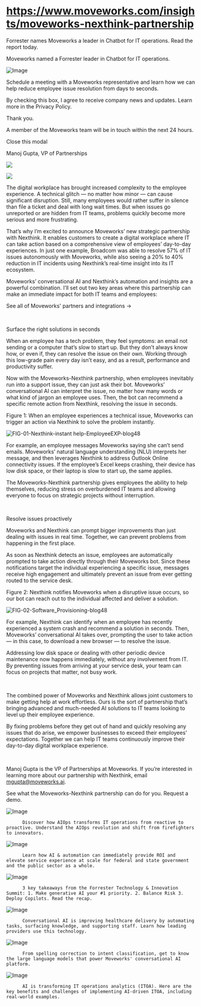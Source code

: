 # https://www.moveworks.com/insights/moveworks-nexthink-partnership

Forrester names Moveworks a leader in Chatbot for IT operations. Read the report today.

Moveworks named a Forrester leader in Chatbot for IT operations. 

![Image](https://www.moveworks.com/hubfs/img/site/qr-demo.png)

Schedule a meeting with a Moveworks representative and learn how we can help reduce employee issue resolution from days to seconds.

By checking this box, I agree to receive company news and updates. Learn more in the Privacy Policy.

Thank you.

A member of the Moveworks team will be in touch within the next 24 hours.



  Close this modal
  



Manoj Gupta, VP of Partnerships


![](https://www.moveworks.com/hubfs/48-BLOG-HERO-3200X1800.jpeg)

![](https://www.moveworks.com/hubfs/48-BLOG-HERO-3200X1800.jpeg)

The digital workplace has brought increased complexity to the employee experience. A technical glitch — no matter how minor — can cause significant disruption. Still, many employees would rather suffer in silence than file a ticket and deal with long wait times. But when issues go unreported or are hidden from IT teams, problems quickly become more serious and more frustrating.

That’s why I’m excited to announce Moveworks’ new strategic partnership with Nexthink. It enables customers to create a digital workplace where IT can take action based on a comprehensive view of employees’ day-to-day experiences. In just one example, Broadcom was able to resolve 57% of IT issues autonomously with Moveworks, while also seeing a 20% to 40% reduction in IT incidents using Nexthink’s real-time insight into its IT ecosystem.

Moveworks’ conversational AI and Nexthink’s automation and insights are a powerful combination. I’ll set out two key areas where this partnership can make an immediate impact for both IT teams and employees:

See all of Moveworks' partners and integrations →

 

Surface the right solutions in seconds

When an employee has a tech problem, they feel symptoms: an email not sending or a computer that’s slow to start up. But they don’t always know how, or even if, they can resolve the issue on their own. Working through this low-grade pain every day isn’t easy, and as a result, performance and productivity suffer.

Now with the Moveworks-Nexthink partnership, when employees inevitably run into a support issue, they can just ask their bot. Moveworks’ conversational AI can interpret the issue, no matter how many words or what kind of jargon an employee uses. Then, the bot can recommend a specific remote action from Nexthink, resolving the issue in seconds.

Figure 1: When an employee experiences a technical issue, Moveworks can trigger an action via Nexthink to solve the problem instantly.

![FIG-01-Nexthink-instant help-EmployeeEXP-blog48](https://www.moveworks.com/hs-fs/hubfs/FIG-01-Nexthink-instant%20help-EmployeeEXP-blog48.jpeg?noresize&width=400&name=FIG-01-Nexthink-instant%20help-EmployeeEXP-blog48.jpeg)

For example, an employee messages Moveworks saying she can’t send emails. Moveworks’ natural language understanding (NLU) interprets her message, and then leverages Nexthink to address Outlook Online connectivity issues. If the employee’s Excel keeps crashing, their device has low disk space, or their laptop is slow to start up, the same applies.

The Moveworks-Nexthink partnership gives employees the ability to help themselves, reducing stress on overburdened IT teams and allowing everyone to focus on strategic projects without interruption.

 

Resolve issues proactively

Moveworks and Nexthink can prompt bigger improvements than just dealing with issues in real time. Together, we can prevent problems from happening in the first place.

As soon as Nexthink detects an issue, employees are automatically prompted to take action directly through their Moveworks bot. Since these notifications target the individual experiencing a specific issue, messages receive high engagement and ultimately prevent an issue from ever getting routed to the service desk.

Figure 2: Nexthink notifies Moveworks when a disruptive issue occurs, so our bot can reach out to the individual affected and deliver a solution.

![FIG-02-Software_Provisioning-blog48](https://www.moveworks.com/hs-fs/hubfs/FIG-02-Software_Provisioning-blog48.png?noresize&width=400&name=FIG-02-Software_Provisioning-blog48.png)

For example, Nexthink can identify when an employee has recently experienced a system crash and recommend a solution in seconds. Then, Moveworks’ conversational AI takes over, prompting the user to take action — in this case, to download a new browser — to resolve the issue. 

Addressing low disk space or dealing with other periodic device maintenance now happens immediately, without any involvement from IT. By preventing issues from arriving at your service desk, your team can focus on projects that matter, not busy work.

 

The combined power of Moveworks and Nexthink allows joint customers to make getting help at work effortless. Ours is the sort of partnership that’s bringing advanced and much-needed AI solutions to IT teams looking to level up their employee experience.

By fixing problems before they get out of hand and quickly resolving any issues that do arise, we empower businesses to exceed their employees' expectations. Together we can help IT teams continuously improve their day-to-day digital workplace experience.

 

Manoj Gupta is the VP of Partnerships at Moveworks. If you’re interested in learning more about our partnership with Nexthink, email mgupta@moveworks.ai.

See what the Moveworks-Nexthink partnership can do for you. Request a demo.

![Image](https://www.moveworks.com/hs-fs/hubfs/AIOps-featured-image.png?length=50&name=AIOps-featured-image.png)


          Discover how AIOps transforms IT operations from reactive to proactive. Understand the AIOps revolution and shift from firefighters to innovators.
        

![Image](https://www.moveworks.com/hs-fs/hubfs/Public-Sector-Convo-AI.png?length=50&name=Public-Sector-Convo-AI.png)


          Learn how AI & automation can immediately provide ROI and elevate service experience at scale for federal and state government and the public sector as a whole.
        

![Image](https://www.moveworks.com/hs-fs/hubfs/Forrester%20T%26I%20%281%29.png?length=50&name=Forrester%20T&I%20%281%29.png)


          3 key takeaways from the Forrester Technology & Innovation Summit: 1. Make generative AI your #1 priority. 2. Balance Risk 3. Deploy Copilots. Read the recap.
        

![Image](https://www.moveworks.com/hs-fs/hubfs/healthcare-test.png?length=50&name=healthcare-test.png)


          Conversational AI is improving healthcare delivery by automating tasks, surfacing knowledge, and supporting staff. Learn how leading providers use this technology.
        

![Image](https://www.moveworks.com/hs-fs/hubfs/Moveworks_LLM_Feature.png?length=50&name=Moveworks_LLM_Feature.png)


          From spelling correction to intent classification, get to know the large language models that power Moveworks' conversational AI platform.
        

![Image](https://www.moveworks.com/hs-fs/hubfs/ITOA_feature.png?length=50&name=ITOA_feature.png)


          AI is transforming IT operations analytics (ITOA). Here are the key benefits and challenges of implementing AI-driven ITOA, including real-world examples.
        

